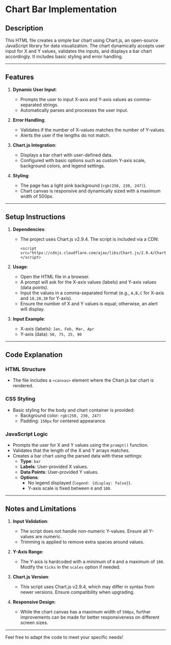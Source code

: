 #  Chart Bar Implementation

## Description
This HTML file creates a simple bar chart using Chart.js, an open-source JavaScript library for data visualization. The chart dynamically accepts user input for X and Y values, validates the inputs, and displays a bar chart accordingly. It includes basic styling and error handling.

---

## Features
1. **Dynamic User Input**:
   - Prompts the user to input X-axis and Y-axis values as comma-separated strings.
   - Automatically parses and processes the user input.

2. **Error Handling**:
   - Validates if the number of X-values matches the number of Y-values. 
   - Alerts the user if the lengths do not match.

3. **Chart.js Integration**:
   - Displays a bar chart with user-defined data.
   - Configured with basic options such as custom Y-axis scale, background colors, and legend settings.

4. **Styling**:
   - The page has a light pink background (`rgb(250, 230, 247)`).
   - Chart canvas is responsive and dynamically sized with a maximum width of 500px.

---

## Setup Instructions

1. **Dependencies**:
   - The project uses Chart.js v2.9.4. The script is included via a CDN:
     ```
     <script src="https://cdnjs.cloudflare.com/ajax/libs/Chart.js/2.9.4/Chart.js"></script>
     ```

2. **Usage**:
   - Open the HTML file in a browser.
   - A prompt will ask for the X-axis values (labels) and Y-axis values (data points).
   - Input the values in a comma-separated format (e.g., `A,B,C` for X-axis and `10,20,30` for Y-axis).
   - Ensure the number of X and Y values is equal; otherwise, an alert will display.

3. **Input Example**:
   - X-axis (labels): `Jan, Feb, Mar, Apr`
   - Y-axis (data): `50, 75, 25, 90`

---

## Code Explanation

### HTML Structure
- The file includes a `<canvas>` element where the Chart.js bar chart is rendered.

### CSS Styling
- Basic styling for the body and chart container is provided:
  - Background color: `rgb(250, 230, 247)`
  - Padding: `150px` for centered appearance.

### JavaScript Logic
- Prompts the user for X and Y values using the `prompt()` function.
- Validates that the length of the X and Y arrays matches.
- Creates a bar chart using the parsed data with these settings:
  - **Type**: `bar`
  - **Labels**: User-provided X values.
  - **Data Points**: User-provided Y values.
  - **Options**:
    - No legend displayed (`legend: {display: false}`).
    - Y-axis scale is fixed between `0` and `100`.

---

## Notes and Limitations

1. **Input Validation**:
   - The script does not handle non-numeric Y-values. Ensure all Y-values are numeric.
   - Trimming is applied to remove extra spaces around values.

2. **Y-Axis Range**:
   - The Y-axis is hardcoded with a minimum of `0` and a maximum of `100`. Modify the `ticks` in the `scales` option if needed.

3. **Chart.js Version**:
   - This script uses Chart.js v2.9.4, which may differ in syntax from newer versions. Ensure compatibility when upgrading.

4. **Responsive Design**:
   - While the chart canvas has a maximum width of `500px`, further improvements can be made for better responsiveness on different screen sizes.

---

Feel free to adapt the code to meet your specific needs!
